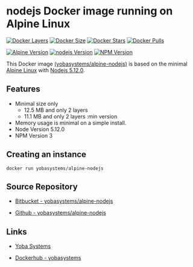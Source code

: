 # nodejs Docker image running on Alpine Linux

[![Docker Layers](https://img.shields.io/badge/docker%20layers-2-blue.svg?maxAge=2592000?style=flat-square)](https://hub.docker.com/r/yobasystems/alpine-nodejs/) [![Docker Size](https://img.shields.io/badge/docker%20size-12.5%20MB-blue.svg?maxAge=2592000?style=flat-square)](https://hub.docker.com/r/yobasystems/alpine-nodejs/) [![Docker Stars](https://img.shields.io/docker/stars/yobasystems/alpine-nodejs.svg?maxAge=2592000?style=flat-square)](https://hub.docker.com/r/yobasystems/alpine-nodejs/) [![Docker Pulls](https://img.shields.io/docker/pulls/yobasystems/alpine-nodejs.svg?maxAge=2592000?style=flat-square)](https://hub.docker.com/r/yobasystems/alpine-nodejs/)

[![Alpine Version](https://img.shields.io/badge/alpine%20version-v3.4-green.svg?maxAge=2592000?style=flat-square)](http://alpinelinux.org/) [![nodejs Version](https://img.shields.io/badge/nodejs%20version-v5.12.0-green.svg?maxAge=2592000?style=flat-square)](http://nginx.org/en/) [![NPM Version](https://img.shields.io/badge/NPM%20version-v3-green.svg?maxAge=2592000?style=flat-square)](http://nginx.org/en/)


This Docker image [(yobasystems/alpine-nodejs)](https://hub.docker.com/r/yobasystems/alpine-nodejs/) is based on the minimal [Alpine Linux](http://alpinelinux.org/) with [Nodejs 5.12.0](https://nodejs.org/en/).


## Features

  * Minimal size only
    * 12.5 MB and only 2 layers
    * 11.1 MB and only 2 layers :min version
  * Memory usage is minimal on a simple install.
  * Node Version 5.12.0
  * NPM Version 3

## Creating an instance

    docker run yobasystems/alpine-nodejs

## Source Repository

* [Bitbucket - yobasystems/alpine-nodejs](https://bitbucket.org/yobasystems/alpine-nodejs/)

* [Github - yobasystems/alpine-nodejs](https://github.com/yobasystems/alpine-nodejs)

## Links

* [Yoba Systems](https://www.yobasystems.co.uk/)

* [Dockerhub - yobasystems](https://hub.docker.com/u/yobasystems/)
